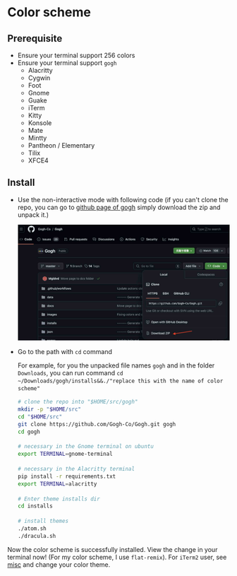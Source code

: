 # Color scheme

## Prerequisite

- Ensure your terminal support 256 colors
- Ensure your terminal support `gogh`
  - Alacritty
  - Cygwin
  - Foot
  - Gnome
  - Guake
  - iTerm
  - Kitty
  - Konsole
  - Mate
  - Mintty
  - Pantheon / Elementary
  - Tilix
  - XFCE4

## Install

- Use the non-interactive mode with following code (if you can't clone the repo, you can go to [github page of gogh](https://github.com/Gogh-Co/Gogh) simply download the zip and unpack it.)

  ![download zip](../pic/gogh.jpg)

- Go to the path with `cd` command

  For example, for you the unpacked file names `gogh` and in the folder `Downloads`, you can run command `cd ~/Downloads/gogh/installs&&./"replace this with the name of color scheme"`

  ```sh
  # clone the repo into "$HOME/src/gogh"
  mkdir -p "$HOME/src"
  cd "$HOME/src"
  git clone https://github.com/Gogh-Co/Gogh.git gogh
  cd gogh
  
  # necessary in the Gnome terminal on ubuntu
  export TERMINAL=gnome-terminal
  
  # necessary in the Alacritty terminal
  pip install -r requirements.txt
  export TERMINAL=alacritty
  
  # Enter theme installs dir
  cd installs
  
  # install themes
  ./atom.sh
  ./dracula.sh
  ```

Now the color scheme is successfully installed. View the change in your terminal now! (For my color scheme, I use `flat-remix`). For `iTerm2` user, see [misc](./Part%205%20-%20misc.md) and change your color theme.
